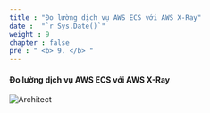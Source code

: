 ```yaml
---
title : "Đo lường dịch vụ AWS ECS với AWS X-Ray"
date :  "`r Sys.Date()`" 
weight : 9
chapter : false
pre : " <b> 9. </b> "
---
```


#### Đo lường dịch vụ AWS ECS với AWS X-Ray
![Architect](/images/9/.png?featherlight=false&width=80pc)